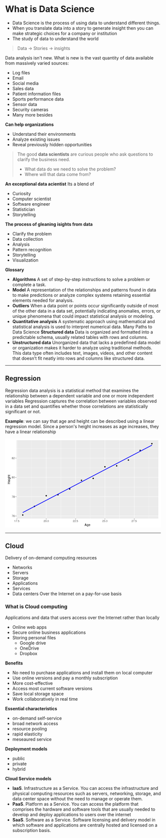 # What is Data Science

- Data Science is the process of using data to understand different things. 
- When you translate data into a story to generate insight then you can make strategic choices for a company or institution
- The study of data to understand the world

> Data -> Stories -> insights

Data analysis isn't new. What is new is the vast quantity of data available from massively varied sources:

- Log files
- Email
- Social media
- Sales data
- Patient information files
- Sports performance data
- Sensor data
- Security cameras
- Many more besides

**Can help organizations**

- Understand their environments
- Analyze existing issues
- Reveal previously hidden opportunities

> The good **data scientists** are curious people who ask questions to clarify the business need.
> - What data do we need to solve the problem?
> - Where will that data come from?

**An exceptional data acientist**
Its a blend of
- Curiosity
- Computer scientist
- Software engineer
- Statistician
- Storytelling

**The process of gleaning isights from data**

- Clarify the problem
- Data collection
- Analysis
- Pattern recognition
- Storytelling
- Visualization


**Glossary**

- **Algorithms**  A set of step-by-step instructions to solve a problem or complete a task. 	
- **Model**  A representation of the relationships and patterns found in data to make predictions or analyze complex systems retaining essential elements needed for analysis. 	
- **Outliers** 	When a data point or points occur significantly outside of most of the other data in a data set, potentially indicating anomalies, errors, or unique phenomena that could impact statistical analysis or modeling. 
- **Quantitative analysis**	A systematic approach using mathematical and statistical analysis is used to interpret numerical data. 	Many Paths to Data Science
**Structured data** Data is organized and formatted into a predictable schema, usually related tables with rows and columns.
- **Unstructured data**  Unorganized data that lacks a predefined data model or organization makes it harder to analyze using traditional methods. This data type often includes text, images, videos, and other content that doesn’t fit neatly into rows and columns like structured data.


---

## Regression

Regression data analysis is a statistical method that examines the relationship between a dependent variable and one or more independent variables
Regression captures the correlation between variables observed in a data set and quantifies whether those correlations are statistically significant or not. 

**Example**: we can say that age and height can be described using a linear regression model. Since a person's height increases as age increases, they have a linear relationship

![](./img/regression_example.png)


---

## Cloud

Delivery of on-demand computing resources
- Networks
- Servers
- Storage
- Applications
- Services
- Data centers
Over the Internet on a pay-for-use basis

### What is Cloud computing

Applications and data that users access over the Internet rather than locally
- Online web apps
- Secure online business applications
- Storing personal files
  - Google drive
  - OneDrive
  - Dropbox

**Benefits**
- No need to purchase applications and install them on local computer
- Use online versions and pay a monthly subscription
- More cost-effective
- Access most current software versions
- Save local storage space
- Work collaboratively in real time

**Essential characteristics**
- on-demand self-service
- broad network access
- resource pooling
- rapid elasticity
- meseaured service

**Deployment models**
- public
- private
- hybrid

**Cloud Service models**
- **IaaS**. Infrastructure as a Service. You can access the infrastructure and physical computing resources such as servers, networking, storage, and data center space without the need to manage or operate them.
- **PaaS**. Platform as a Service. You can access the platform that comprises the hardware and software tools that are usually needed to develop and deploy applications to users over the internet
- **SaaS**. Software as a Service. Software licensing and delivery model in which software and applications are centrally hosted and licensed on a subscription basis.